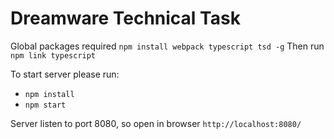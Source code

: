 # Dreamware Technical Task

Global packages required ``` npm install webpack typescript tsd -g ```
Then run ``` npm link typescript ```

To start server please run:
* ``` npm install ```
* ``` npm start ```

Server listen to port 8080, so open in browser ``` http://localhost:8080/ ```